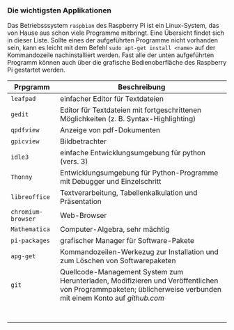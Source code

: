 ### Die wichtigsten Applikationen

Das Betriebsssystem `raspbian` des Raspberry Pi ist ein Linux-System, das von Hause aus schon viele Programme mitbringt. Eine Übersicht findet sich in dieser Liste. Sollte eines der aufgeführten Programme nicht vorhanden sein, kann es leicht mit dem Befehl  `sudo apt-get install <name>` auf der Kommandozeile nachinstalliert werden. Fast alle der unten aufgeführten Programm können auch über die grafische Bedienoberfläche des Raspberry Pi gestartet werden. 



| Prpgramm           | Beschreibung                                                 |
| ------------------ | ------------------------------------------------------------ |
| `leafpad`          | einfacher Editor für Textdateien                             |
| `gedit`            | Editor für Textdateien mit fortgeschrittenen Möglichkeiten (z. B. Syntax-Highlighting) |
| `qpdfview`         | Anzeige von pdf-Dokumenten                                   |
| `gpicview`         | Bildbetrachter                                               |
| `idle3`            | einfache Entwicklungsumgebung für python (vers. 3)           |
| `Thonny`           | Entwicklungsumgebung für Python-Programme mit Debugger und Einzelschritt |
| `libreoffice`      | Textverarbeitung, Tabellenkalkulation und Präsentation       |
| `chromium-browser` | Web-Browser                                                  |
| `Mathematica`      | Computer-Algebra, sehr mächtig                               |
| `pi-packages`      | grafischer Manager für Software-Pakete                       |
| `apg-get`          | Kommandozeilen-Werkezug zur Installation und zum Löschen von Softwarepaketen |
| `git`              | Quellcode-Management System zum Herunterladen, Modifizieren und Veröffentlichen von Programmpaketen; üblicherweise verbunden mit einem Konto auf *github.com* |
|                    |                                                              |
|                    |                                                              |
|                    |                                                              |
|                    |                                                              |
|                    |                                                              |
|                    |                                                              |
|                    |                                                              |
